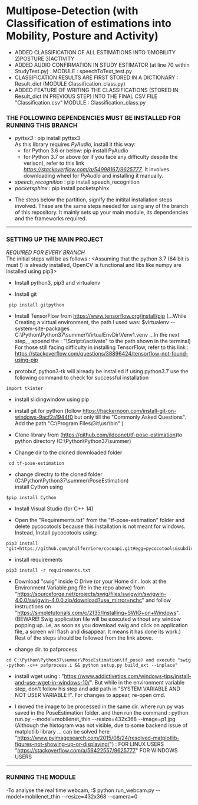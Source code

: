 
# Multipose-Detection (with Classification of estimations into Mobility, Posture and Activity)
- ADDED CLASSIFICATION OF ALL ESTIMATIONS INTO 1)MOBILITY 2)POSTURE 3)ACTIVITY        
- ADDED AUDIO CONFIRMATION IN STUDY ESTIMATOR (at line 70 within StudyTest.py) . MODULE : speechToText_test.py        
- CLASSIFICATION RESULTS ARE FIRST STORED IN A DICTIONARY : Result_dict (MODULE Classification_class.py)        
- ADDED FEATURE OF WRITING THE CLASSIFICATIONS (STORED IN Result_dict IN PREVIOUS STEP) INTO THE FINAL CSV FILE "Classification.csv" MODULE : Classification_class.py        

### THE FOLLOWING DEPENDENCIES MUST BE INSTALLED FOR RUNNING THIS BRANCH        

*  *pyttsx3* : pip install pyttsx3        
   As this library requires *PyAudio*, install it this way:        
   * for Python 3.6 or below: pip install PyAudio                
   * for Python 3.7 or above (or if you face any difficulty despite the verison), refer to this link *https://stackoverflow.com/a/54998167/9625777*. It involves downloading wheel for *PyAudio* and installing it manually.                
* *speech_recognition* : pip install speech_recognition         
* *pocketsphinx* : pip install pocketsphinx        

- The steps below the partition, signify the initital installation steps involved. These are the same steps needed for using any of the branch of this repository. It mainly sets up your main module, its dependencies and the frameworks required.
________________________________________________________________________________________________________________________________________
### SETTING UP THE MAIN PROJECT        
*REQUIRED FOR EVERY BRANCH*        
The initial steps will be as follows :
<Assuming that the python 3.7 (64 bit is must !) is already installed, OpenCV is functional and libs like numpy are installed using pip3>

- Install python3, pip3 and virtualenv

- Install git
```
 pip install gitpython
```

- Install TensorFlow from https://www.tensorflow.org/install/pip
 (...While Creating a virtual environment, the path I used was: $virtualenv --system-site-packages C:\Python\Python37\summer\VirtualEnvDir\Venv1.venv 
...In the next step, <for activating the environment>, append the : "\Scripts\activate" to the path shown in the terminal)
 For those still facing difficulty in installing TensorFlow, refer to this link : https://stackoverflow.com/questions/38896424/tensorflow-not-found-using-pip
 
- protobuf, python3-tk will already be installed if using python3.7
 use the following command to check for successful installation
 ```
 import tkinter
 ```
 
- install slidingwindow using pip

- install git for python 
 (follow https://hackernoon.com/install-git-on-windows-9acf2a1944f0
  but only till the "Commonly Asked Questions". Add the path "C:\Program Files\Git\usr\bin" )

- Clone library from (https://github.com/ildoonet/tf-pose-estimation)to python directory (C:\Python\Python37\summer)

- Change dir to the cloned downloaded folder
```
 cd tf-pose-estimation
```
- change directry to the cloned folder
 (C:\Python\Python37\summer\PoseEstimation)        
 install Cython using 
 ```
 $pip install Cython
 ```


- Install Visual Studio (for C++ 14) 

- Open the "Requirements.txt" from the "tf-pose-estimation" folder and delete pycocotools because this installation is not meant for windows. Instead, Install pycocotools using:
```
pip3 install "git+https://github.com/philferriere/cocoapi.git#egg=pycocotools&subdirectory=PythonAPI"
```


- install requirements 
 ```
 pip3 install -r requirements.txt
 ```

- Download "swig" inside C Drive (or your Home dir...look at the Environment Variable.png file in the repo above) from "https://sourceforge.net/projects/swig/files/swigwin/swigwin-4.0.0/swigwin-4.0.0.zip/download?use_mirror=nchc" and follow instructions on "https://simpletutorials.com/c/2135/Installing+SWIG+on+Windows".
(BEWARE! Swig application file will be executed without any window popping up. i.e, as soon as you download swig and click on application file, a screen will flash and disappear. It means it has done its work.) Rest of the steps should be followed from the link above.

- change dir. to pafprocess
 ```
 cd C:\Python\Python37\summer\PoseEstimation\tf_pose) and execute "swig -python -c++ pafprocess.i && python setup.py build_ext --inplace"
 ```

- install wget using : "https://www.addictivetips.com/windows-tips/install-and-use-wget-in-windows-10/". But while in the environment variable step, don't follow his step and add path in "SYSTEM VARIABLE AND NOT USER VARIABLE !". For changes to appear, re-open cmd.

- I moved the image to be processed in the same dir. where run.py was saved in the PoseEstimation folder. and then run the command : 
python run.py --model=mobilenet_thin --resize=432x368 --image=p1.jpg
(Although the histogram was not visible, due to some backend issue of matplotlib library ... can be solved here "https://www.pyimagesearch.com/2015/08/24/resolved-matplotlib-figures-not-showing-up-or-displaying/") : FOR LINUX USERS 
"https://stackoverflow.com/a/56422557/9625777" FOR WINDOWS USERS

______________________________________________________________________________________________________________________________________

### RUNNING THE MODULE 
-To analyse the real time webcam, :$ python run_webcam.py --model=mobilenet_thin --resize=432x368 --camera=0

